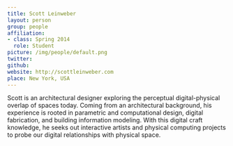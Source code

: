```yaml
---
title: Scott Leinweber
layout: person
group: people
affiliation:
- class: Spring 2014
  role: Student
picture: /img/people/default.png
twitter:
github:
website: http://scottleinweber.com
place: New York, USA
---
```

Scott is an architectural designer exploring the perceptual digital-physical overlap of spaces today. Coming from an architectural background, his experience is rooted in parametric and computational design, digital fabrication, and building information modeling. With this digital craft knowledge, he seeks out interactive artists and physical computing projects to probe our digital relationships with physical space.
